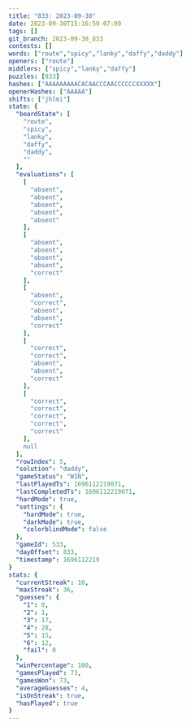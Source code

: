 ```yaml
---
title: "833: 2023-09-30"
date: 2023-09-30T15:16:59-07:00
tags: []
git_branch: 2023-09-30_833
contests: []
words: ["route","spicy","lanky","daffy","daddy"]
openers: ["route"]
middlers: ["spicy","lanky","daffy"]
puzzles: [833]
hashes: ["AAAAAAAAACACAACCCAACCCCCCXXXXX"]
openerHashes: ["AAAAA"]
shifts: ["jhlmi"]
state: {
  "boardState": [
    "route",
    "spicy",
    "lanky",
    "daffy",
    "daddy",
    ""
  ],
  "evaluations": [
    [
      "absent",
      "absent",
      "absent",
      "absent",
      "absent"
    ],
    [
      "absent",
      "absent",
      "absent",
      "absent",
      "correct"
    ],
    [
      "absent",
      "correct",
      "absent",
      "absent",
      "correct"
    ],
    [
      "correct",
      "correct",
      "absent",
      "absent",
      "correct"
    ],
    [
      "correct",
      "correct",
      "correct",
      "correct",
      "correct"
    ],
    null
  ],
  "rowIndex": 5,
  "solution": "daddy",
  "gameStatus": "WIN",
  "lastPlayedTs": 1696112219071,
  "lastCompletedTs": 1696112219071,
  "hardMode": true,
  "settings": {
    "hardMode": true,
    "darkMode": true,
    "colorblindMode": false
  },
  "gameId": 533,
  "dayOffset": 833,
  "timestamp": 1696112219
}
stats: {
  "currentStreak": 10,
  "maxStreak": 36,
  "guesses": {
    "1": 0,
    "2": 1,
    "3": 17,
    "4": 28,
    "5": 15,
    "6": 12,
    "fail": 0
  },
  "winPercentage": 100,
  "gamesPlayed": 73,
  "gamesWon": 73,
  "averageGuesses": 4,
  "isOnStreak": true,
  "hasPlayed": true
}
---
```

<!-- more -->
